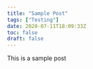 ```yaml
---
title: "Sample Post"
tags: ["Testing"]
date: 2020-07-11T18:09:33Z
toc: false
draft: false
---
```

This is a sample post